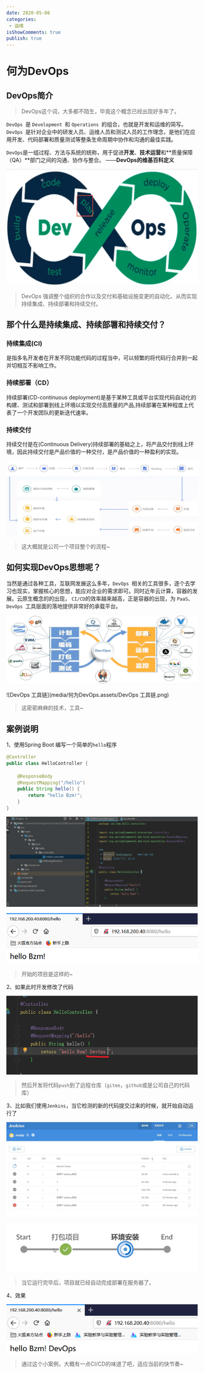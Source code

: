```yaml
---
date: 2020-05-08
categories:
 - 运维
isShowComments: true
publish: true
---
```


# 何为DevOps

## DevOps简介

>   DevOps这个词，大多都不陌生，毕竟这个概念已经出现好多年了。

`DevOps `是 `Development `和 `Operations `的组合，也就是开发和运维的简写。`DevOps `是针对企业中的研发人员、运维人员和测试人员的工作理念，是他们在应用开发、代码部署和质量测试等整条生命周期中协作和沟通的最佳实践。

`DevOps`是一组过程、方法与系统的统称，用于促进**开发**、**技术运营**和**质量保障（QA）**部门之间的沟通、协作与整合。																																										——**DevOps的维基百科定义**

![image-20200927145258363](media/何为DevOps.assets/image-20200927145258363.png)

>   DevOps 强调整个组织的合作以及交付和基础设施变更的自动化、从而实现持续集成、持续部署和持续交付。

## 那个什么是持续集成、持续部署和持续交付？

### 持续集成(CI)

是指多名开发者在开发不同功能代码的过程当中，可以频繁的将代码行合并到一起并切相互不影响工作。

### 持续部署（CD）

持续部署(CD-continuous deployment)是基于某种工具或平台实现代码自动化的构建、测试和部署到线上环境以实现交付高质量的产品,持续部署在某种程度上代表了一个开发团队的更新迭代速率。

### 持续交付

持续交付是在(Continuous Delivery)持续部署的基础之上，将产品交付到线上环境，因此持续交付是产品价值的一种交付，是产品价值的一种盈利的实现。

![image-20200927150252815](media/何为DevOps.assets/image-20200927150252815.png)

>   这大概就是公司一个项目整个的流程~

## 如何实现DevOps思想呢？

当然是通过各种工具，互联网发展这么多年，`DevOps `相关的工具很多，逐个去学习也现实，掌握核心的思想，能应对企业的需求即可。同时近年云计算，容器的发展。云原生概念的的出现， `CI/CD`的效率越来越高，正是容器的出现，为 `PaaS`、`DevOps `工具层面的落地提供非常好的承载平台。

![image-20200927150934099](media/何为DevOps.assets/image-20200927150934099.png)

![DevOps 工具链](media/何为DevOps.assets/DevOps 工具链.png)

>   这密密麻麻的技术，工具~

## 案例说明

1、使用Spring Boot 编写一个简单的`hello`程序

```java
@Controller
public class HelloController {

    @ResponseBody
    @RequestMapping("/hello")
    public String hello() {
        return "hello Bzm!";
    }
}
```

![image-20200927154228523](media/何为DevOps.assets/image-20200927154228523.png)

![image-20200717154313560](media/何为DevOps.assets/image-20200717154313560.png)

>   开始的项目是这样的~

2、如果此时开发修改了代码

![image-20200927154648400](media/何为DevOps.assets/image-20200927154648400.png)

>   然后开发将代码`push`到了远程仓库（`gitee`，`github`或是公司自己的代码库）

3、比如我们使用`Jenkins`，当它检测的新的代码提交过来的时候，就开始自动运行了

![image-20200927160716677](media/何为DevOps.assets/image-20200927160716677.png)

![image-20200927154900624](media/何为DevOps.assets/image-20200927154900624.png)

>   当它运行完毕后，项目就已经自动完成部署在服务器了。

4、效果

![image-20200927160519232](media/何为DevOps.assets/image-20200927160519232.png)

>   通过这个小案例，大概有一点CI/CD的味道了吧，适应当前的快节奏~

